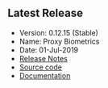 ## Latest Release
- Version: 0.12.15 (Stable)
- Name:  Proxy Biometrics
- Date:  01-Jul-2019
- [Release Notes](https://github.com/mosip/mosip/wiki/Release-Notes---0.12.5)
- [Source code](https://github.com/mosip/mosip/tree/0.12.5)
- [Documentation](https://github.com/mosip/mosip/wiki/Release-Notes---0.12.5#table-of-content)
